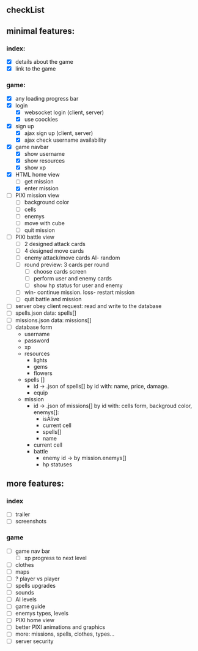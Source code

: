 ## checkList
## minimal features:
### index:
- [x] details about the game
- [x] link to the game
### game:
- [x] any loading progress bar
- [x] login
    - [x] websocket login (client, server)
    - [x] use coockies
- [x] sign up
    - [x] ajax sign up (client, server)
    - [x] ajax check username availability
- [x] game navbar
    - [x] show username
    - [x] show resources
    - [x] show xp
- [x] HTML home view
    - [ ] get mission
    - [x] enter mission
- [ ] PIXI mission view
    - [ ] background color
    - [ ] cells
    - [ ] enemys
    - [ ] move with cube
    - [ ] quit mission
- [ ] PIXI battle view
    - [ ] 2 designed attack cards
    - [ ] 4 designed move cards
    - [ ] enemy attack/move cards AI- random
    - [ ] round preview: 3 cards per round
        - [ ] choose cards screen
        - [ ] perform user and enemy cards
        - [ ] show hp status for user and enemy
    - [ ] win- continue mission. loss- restart mission
    - [ ] quit battle and mission
- [ ] server obey client request: read and write to the database
- [ ] spells.json data: spells[]
- [ ] missions.json data: missions[]
- [ ] database form
    - username
    - password
    - xp
    - resources
        + lights
        + gems
        + flowers
    - spells []
        + id -> .json of spells[] by id with: name, price, damage.
        + equip
    - mission
        + id -> .json of missions[] by id with: cells form, backgroud color, enemys[]:
            - isAlive
            - current cell
            - spells[]
            - name
        + current cell
        + battle
            + enemy id -> by mission.enemys[]
            + hp statuses
## more features:
### index
- [ ] trailer
- [ ] screenshots
### game
- [ ] game nav bar
    - [ ] xp progress to next level
- [ ] clothes
- [ ] maps
- [ ] ? player vs player
- [ ] spells upgrades
- [ ] sounds
- [ ] AI levels
- [ ] game guide
- [ ] enemys types, levels
- [ ] PIXI home view
- [ ] better PIXI animations and graphics
- [ ] more: missions, spells, clothes, types...
- [ ] server security